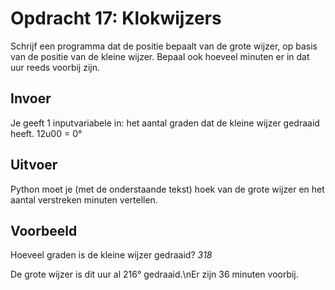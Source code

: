 # Opdracht 17: Klokwijzers
Schrijf een programma dat de positie bepaalt van de grote wijzer, op basis van de positie van de kleine wijzer. Bepaal ook hoeveel minuten er in dat uur reeds voorbij zijn.

## Invoer
Je geeft 1 inputvariabele in: het aantal graden dat de kleine wijzer gedraaid heeft. 12u00 = 0°

## Uitvoer
Python moet je (met de onderstaande tekst) hoek van de grote wijzer en het aantal verstreken minuten vertellen.

## Voorbeeld
Hoeveel graden is de kleine wijzer gedraaid? *318*

De grote wijzer is dit uur al 216° gedraaid.\nEr zijn 36 minuten voorbij.